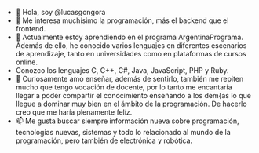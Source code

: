- 👋 Hola, soy @lucasgongora
- 👀 Me interesa muchísimo la programación, más el backend que el frontend. 
- 🌱 Actualmente estoy aprendiendo en el programa ArgentinaPrograma. Además de ello, he conocido varios lenguajes en diferentes 
    escenarios de aprendizaje, tanto en universidades como en plataformas de cursos online. 
- Conozco los lenguajes C, C++, C#, Java, JavaScript, PHP y Ruby.
- 💞️ Curiosamente amo enseñar, además de sentirlo, también me repiten mucho que tengo vocación de docente, por lo tanto me encantaría llegar a poder compartir 
      el conocimiento enseñando a los dem{as lo que llegue a dominar muy bien en el ámbito de la programación. De hacerlo creo que me haría plenamente felíz.
- 📫 Me gusta buscar siempre información nueva sobre programación, tecnologías nuevas, sistemas y todo lo relacionado al mundo de la programación, pero también 
      de electrónica y robótica.

<!---
lucasgongora/lucasgongora is a ✨ special ✨ repository because its `README.md` (this file) appears on your GitHub profile.
You can click the Preview link to take a look at your changes.
--->
